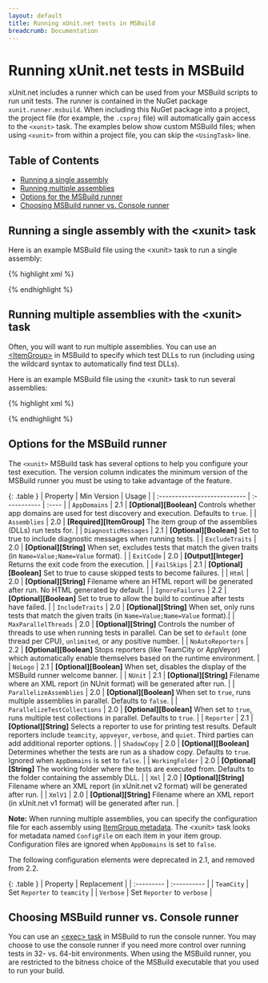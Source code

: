 ```yaml
---
layout: default
title: Running xUnit.net tests in MSBuild
breadcrumb: Documentation
---
```

# Running xUnit.net tests in MSBuild

xUnit.net includes a runner which can be used from your MSBuild scripts to run unit tests. The runner is contained in the NuGet package `xunit.runner.msbuild`. When including this NuGet package into a project, the project file (for example, the `.csproj` file) will automatically gain access to the `<xunit>` task. The examples below show custom MSBuild files; when using `<xunit>` from within a project file, you can skip the `<UsingTask>` line.

## Table of Contents
* [Running a single assembly](#single)
* [Running multiple assemblies](#multiple)
* [Options for the MSBuild runner](#options)
* [Choosing MSBuild runner vs. Console runner](#choosing)

## <a id="single"></a>Running a single assembly with the &lt;xunit&gt; task

Here is an example MSBuild file using the &lt;xunit&gt; task to run a single assembly:

{% highlight xml %}
<Project
    DefaultTargets="Test"
    xmlns="http://schemas.microsoft.com/developer/msbuild/2003">

  <UsingTask
    AssemblyFile="path\to\xunit.runner.msbuild.net452.dll"
    TaskName="Xunit.Runner.MSBuild.xunit"/>

  <Target Name="Test">
    <xunit Assemblies="path\to\MyTests.dll" />
  </Target>

</Project>
{% endhighlight %}

## <a id="multiple"></a>Running multiple assemblies with the &lt;xunit&gt; task

Often, you will want to run multiple assemblies. You can use an [&lt;ItemGroup&gt;](https://msdn.microsoft.com/en-us/library/646dk05y.aspx) in MSBuild to specify which test DLLs to run (including using the wildcard syntax to automatically find test DLLs).

Here is an example MSBuild file using the &lt;xunit&gt; task to run several assemblies:

{% highlight xml %}
<Project
    DefaultTargets="Test"
    xmlns="http://schemas.microsoft.com/developer/msbuild/2003">

  <UsingTask
    AssemblyFile="path\to\xunit.runner.msbuild.net452.dll"
    TaskName="Xunit.Runner.MSBuild.xunit" />

  <ItemGroup>
    <TestAssemblies Include="**\bin\Release\*.tests.dll" />
  </ItemGroup>

  <Target Name="Test">
    <xunit Assemblies="@(TestAssemblies)" />
  </Target>

</Project>
{% endhighlight %}

## <a id="options"></a>Options for the MSBuild runner

The `<xunit>` MSBuild task has several options to help you configure your test execution. The version column indicates the minimum version of the MSBuild runner you must be using to take advantage of the feature.

{: .table }
| Property                     | Min&nbsp;Version    | Usage |
| :--------------------------- | :----------- | :---- |
| `AppDomains`                 | 2.1        | **[Optional][Boolean]** Controls whether app domains are used for test discovery and execution. Defaults to `true`. |
| `Assemblies`                 | 2.0        | **[Required][ItemGroup]** The item group of the assemblies (DLLs) run tests for. |
| `DiagnosticMessages`         | 2.1        | **[Optional][Boolean]** Set to true to include diagnostic messages when running tests. |
| `ExcludeTraits`              | 2.0        | **[Optional][String]** When set, excludes tests that match the given traits (in `Name=Value;Name=Value` format). |
| `ExitCode`                   | 2.0        | **[Output][Integer]** Returns the exit code from the execution. |
| `FailSkips`                  | 2.1        | **[Optional][Boolean]** Set to true to cause skipped tests to become failures. |
| `Html`                       | 2.0        | **[Optional][String]** Filename where an HTML report will be generated after run. No HTML generated by default. |
| `IgnoreFailures`             | 2.2        | **[Optional][Boolean]** Set to true to allow the build to continue after tests have failed. |
| `IncludeTraits`              | 2.0        | **[Optional][String]** When set, only runs tests that match the given traits (in `Name=Value;Name=Value` format).|
| `MaxParallelThreads`         | 2.0        | **[Optional][String]** Controls the number of threads to use when running tests in parallel. Can be set to `default` (one thread per CPU), `unlimited`, or any positive number. |
| `NoAutoReporters`            | 2.2        | **[Optional][Boolean]** Stops reporters (like TeamCity or AppVeyor) which automatically enable themselves based on the runtime environment. |
| `NoLogo`                     | 2.1        | **[Optional][Boolean]** When set, disables the display of the MSBuild runner welcome banner. |
| `NUnit`                      | 2.1        | **[Optional][String]** Filename where an XML report (in NUnit format) will be generated after run. |
| `ParallelizeAssemblies`      | 2.0        | **[Optional][Boolean]** When set to `true`, runs multiple assemblies in parallel. Defaults to `false`. |
| `ParallelizeTestCollections` | 2.0        | **[Optional][Boolean]** When set to `true`, runs multiple test collections in parallel. Defaults to `true`. |
| `Reporter`                   | 2.1        | **[Optional][String]** Selects a reporter to use for printing test results. Default reporters include `teamcity`, `appveyor`, `verbose`, and `quiet`. Third parties can add additional reporter options. |
| `ShadowCopy`                 | 2.0        | **[Optional][Boolean]** Determines whether the tests are run as a shadow copy. Defaults to `true`. Ignored when `AppDomains` is set to `false`. |
| `WorkingFolder`              | 2.0        | **[Optional][String]** The working folder where the tests are executed from. Defaults to the folder containing the assembly DLL. |
| `Xml`                        | 2.0        | **[Optional][String]** Filename where an XML report (in xUnit.net v2 format) will be generated after run. |
| `XmlV1`                      | 2.0        | **[Optional][String]** Filename where an XML report (in xUnit.net v1 format) will be generated after run. |

**Note:** When running multiple assemblies, you can specify the configuration file for each assembly using [ItemGroup metadata](https://msdn.microsoft.com/en-us/library/646dk05y.aspx). The &lt;xunit&gt; task looks for metadata named `ConfigFile` on each item in your item group. Configuration files are ignored when `AppDomains` is set to `false`.

The following configuration elements were deprecated in 2.1, and removed from 2.2.

{: .table }
| Property   | Replacement |
| :--------- | :---------- |
| `TeamCity` | Set `Reporter` to `teamcity` |
| `Verbose`  | Set `Reporter` to `verbose` |

## <a id="choosing"></a>Choosing MSBuild runner vs. Console runner

You can use an [&lt;exec&gt; task](https://msdn.microsoft.com/en-us/library/x8zx72cd.aspx) in MSBuild to run the console runner. You may choose to use the console runner if you need more control over running tests in 32- vs. 64-bit environments. When using the MSBuild runner, you are restricted to the bitness choice of the MSBuild executable that you used to run your build.
